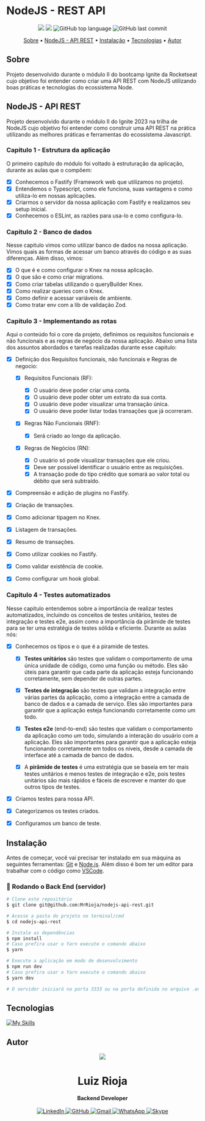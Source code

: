# NodeJS - REST API

<p align="center">
  <img src="https://img.shields.io/static/v1?label=api&message=rest&color=blueviolet&style=for-the-badge"/>
  <img src="https://img.shields.io/github/license/MrRioja/nodejs-api-rest?color=blueviolet&logo=License&style=for-the-badge"/>
  <img alt="GitHub top language" src="https://img.shields.io/github/languages/top/MrRioja/nodejs-api-rest?color=blueviolet&logo=TypeScript&logoColor=white&style=for-the-badge">
  <img alt="GitHub last commit" src="https://img.shields.io/github/last-commit/MrRioja/nodejs-api-rest?color=blueviolet&style=for-the-badge">
</p>

<p align="center">
  <a href="#sobre">Sobre</a> •
  <a href="#nodejs---api-rest">NodeJS - API REST</a> •
  <a href="#instalação">Instalação</a> •
  <a href="#tecnologias">Tecnologias</a> •
  <a href="#autor">Autor</a>  
</p>

## Sobre

Projeto desenvolvido durante o módulo II do bootcamp Ignite da Rocketseat cujo objetivo foi entender como criar uma API REST com NodeJS utilizando boas práticas e tecnologias do ecossistema Node.

## NodeJS - API REST

Projeto desenvolvido durante o módulo II do Ignite 2023 na trilha de NodeJS cujo objetivo foi entender como construir uma API REST na prática utilizando as melhores práticas e ferramentas do ecossistema Javascript.

### Capitulo 1 - Estrutura da aplicação

O primeiro capítulo do módulo foi voltado à estruturação da aplicação, durante as aulas que o compõem:

- [x] Conhecemos o Fastify (Framework web que utilizamos no projeto).
- [x] Entendemos o Typescript, como ele funciona, suas vantagens e como utiliza-lo em nossas aplicações.
- [x] Criarmos o servidor da nossa aplicação com Fastify e realizamos seu setup inicial.
- [x] Conhecemos o ESLint, as razões para usa-lo e como configura-lo.

### Capitulo 2 - Banco de dados

Nesse capitulo vimos como utilizar banco de dados na nossa aplicação. Vimos quais as formas de acessar um banco através do código e as suas diferenças. Além disso, vimos:

- [x] O que é e como configurar o Knex na nossa aplicação.
- [x] O que são e como criar migrations.
- [x] Como criar tabelas utilizando o queryBuilder Knex.
- [x] Como realizar queries com o Knex.
- [x] Como definir e acessar variáveis de ambiente.
- [x] Como tratar env com a lib de validação Zod.

### Capitulo 3 - Implementando as rotas

Aqui o conteúdo foi o core da projeto, definimos os requisitos funcionais e não funcionais e as regras de negócio da nossa aplicação. Abaixo uma lista dos assuntos abordados e tarefas realizadas durante esse capitulo:

- [x] Definição dos Requisitos funcionais, não funcionais e Regras de negocio:

  - [x] Requisitos Funcionais (RF):

    - [x] O usuário deve poder criar uma conta.
    - [x] O usuário deve poder obter um extrato da sua conta.
    - [x] O usuário deve poder visualizar uma transação única.
    - [x] O usuário deve poder listar todas transações que já ocorreram.

  - [x] Regras Não Funcionais (RNF):

    - [x] Será criado ao longo da aplicação.

  - [x] Regras de Negócios (RN):
    - [x] O usuário só pode visualizar transações que ele criou.
    - [x] Deve ser possível identificar o usuário entre as requisições.
    - [x] A transação pode do tipo crédito que somará ao valor total ou débito que será subtraído.

- [x] Compreensão e adição de plugins no Fastify.
- [x] Criação de transações.
- [x] Como adicionar tipagem no Knex.
- [x] Listagem de transações.
- [x] Resumo de transações.
- [x] Como utilizar cookies no Fastify.
- [x] Como validar existência de cookie.
- [x] Como configurar um hook global.

### Capitulo 4 - Testes automatizados

Nesse capitulo entendemos sobre a importância de realizar testes automatizados, incluindo os conceitos de testes unitários, testes de integração e testes e2e, assim como a importância da pirâmide de testes para se ter uma estratégia de testes sólida e eficiente. Durante as aulas nós:

- [x] Conhecemos os tipos e o que é a piramide de testes.

  - [x] **Testes unitários** são testes que validam o comportamento de uma única unidade de código, como uma função ou método. Eles são úteis para garantir que cada parte da aplicação esteja funcionando corretamente, sem depender de outras partes.

  - [x] **Testes de integração** são testes que validam a integração entre várias partes da aplicação, como a integração entre a camada de banco de dados e a camada de serviço. Eles são importantes para garantir que a aplicação esteja funcionando corretamente como um todo.

  - [x] **Testes e2e** (end-to-end) são testes que validam o comportamento da aplicação como um todo, simulando a interação do usuário com a aplicação. Eles são importantes para garantir que a aplicação esteja funcionando corretamente em todos os níveis, desde a camada de interface até a camada de banco de dados.

  - [x] A **pirâmide de testes** é uma estratégia que se baseia em ter mais testes unitários e menos testes de integração e e2e, pois testes unitários são mais rápidos e fáceis de escrever e manter do que outros tipos de testes.

- [x] Criamos testes para nossa API.

- [x] Categorizamos os testes criados.

- [x] Configuramos um banco de teste.

## Instalação

Antes de começar, você vai precisar ter instalado em sua máquina as seguintes ferramentas:
[Git](https://git-scm.com) e [Node.js](https://nodejs.org/en/). Além disso é bom ter um editor para trabalhar com o código como [VSCode](https://code.visualstudio.com/).

### 🎲 Rodando o Back End (servidor)

```bash
# Clone este repositório
$ git clone git@github.com:MrRioja/nodejs-api-rest.git

# Acesse a pasta do projeto no terminal/cmd
$ cd nodejs-api-rest

# Instale as dependências
$ npm install
# Caso prefira usar o Yarn execute o comando abaixo
$ yarn

# Execute a aplicação em modo de desenvolvimento
$ npm run dev
# Caso prefira usar o Yarn execute o comando abaixo
$ yarn dev

# O servidor iniciará na porta 3333 ou na porta definida no arquivo .env na variável APP_PORT - acesse <http://localhost:3333>
```

## Tecnologias

[![My Skills](https://skillicons.dev/icons?i=nodejs,ts,eslint&perline=10&theme=dark)](https://skillicons.dev)

## Autor

<div align="center">
<img src="https://images.weserv.nl/?url=avatars.githubusercontent.com/u/55336456?v=4&h=100&w=100&fit=cover&mask=circle&maxage=7d" />
<h1>Luiz Rioja</h1>
<strong>Backend Developer</strong>
<br/>
<br/>

<a href="https://linkedin.com/in/luizrioja" target="_blank">
<img alt="LinkedIn" src="https://img.shields.io/badge/linkedin-%230077B5.svg?style=for-the-badge&logo=linkedin&logoColor=white"/>
</a>

<a href="https://github.com/mrrioja" target="_blank">
<img alt="GitHub" src="https://img.shields.io/badge/github-%23121011.svg?style=for-the-badge&logo=github&logoColor=white"/>
</a>

<a href="mailto:lulyrioja@gmail.com?subject=Fala%20Dev" target="_blank">
<img alt="Gmail" src="https://img.shields.io/badge/Gmail-D14836?style=for-the-badge&logo=gmail&logoColor=white" />
</a>

<a href="https://api.whatsapp.com/send?phone=5511933572652" target="_blank">
<img alt="WhatsApp" src="https://img.shields.io/badge/WhatsApp-25D366?style=for-the-badge&logo=whatsapp&logoColor=white"/>
</a>

<a href="https://join.skype.com/invite/tvBbOq03j5Uu" target="_blank">
<img alt="Skype" src="https://img.shields.io/badge/SKYPE-%2300AFF0.svg?style=for-the-badge&logo=Skype&logoColor=white"/>
</a>

<br/>
<br/>
</div>
